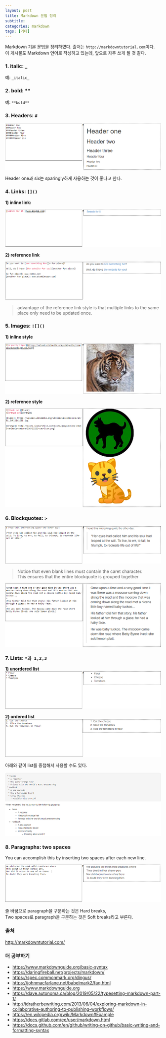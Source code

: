 ```yaml
---
layout: post
title: Markdown 문법 정리
subtitle: 
categories: markdown
tags: [기타]
---
```


Markdown 기본 문법을 정리하였다. 출처는 `http://markdowntutorial.com`이다.  
이 게시물도 Markdown 언어로 작성하고 있는데, 앞으로 자주 쓰게 될 것 같다.

### 1. italic: _  
   예: `_italic_`

### 2. bold: **  
   예: `**bold**`

### 3. Headers: `#`
![Header](https://github.com/gitul0515/gitul0515.github.io/blob/main/_posts/image/markdown3.png?raw=true)

Header one과 six는 sparingly하게 사용하는 것이 좋다고 한다.

### 4. Links: `[]()`
  **1) inline link:**

  ![Header](https://github.com/gitul0515/gitul0515.github.io/blob/main/_posts/image/markdown_4-1.png?raw=true)

  **2) reference link**

  ![Header](https://github.com/gitul0515/gitul0515.github.io/blob/main/_posts/image/markdown_4-2.png?raw=true)

  >advantage of the reference link style is that multiple links to the same place only need to be updated once.  


### 5. Images: `![]()`
  **1) inline style**  

  ![Header](https://github.com/gitul0515/gitul0515.github.io/blob/main/_posts/image/markdown_5-1.png?raw=true)
  
  
  **2) reference style**  

  ![Header](https://github.com/gitul0515/gitul0515.github.io/blob/main/_posts/image/markdown_5-2.png?raw=true)

### 6. Blockquotes: `>`

  ![Header](https://github.com/gitul0515/gitul0515.github.io/blob/main/_posts/image/markdown_6-1.png?raw=true)

  >Notice that even blank lines must contain the caret character.  
  This ensures that the entire blockquote is grouped together

  ![Header](https://github.com/gitul0515/gitul0515.github.io/blob/main/_posts/image/markdown_6-2.png?raw=true)

### 7. Lists: `*과 1,2,3`
  **1) unordered list**
  ![Header](https://github.com/gitul0515/gitul0515.github.io/blob/main/_posts/image/markdown_7-1.png?raw=true)

  **2) ordered list**
  ![Header](https://github.com/gitul0515/gitul0515.github.io/blob/main/_posts/image/markdown_7-2.png?raw=true)

  아래와 같이 list를 중첩해서 사용할 수도 있다.

  ![Header](https://github.com/gitul0515/gitul0515.github.io/blob/main/_posts/image/markdown_7-3.png?raw=true)

### 8. Paragraphs: two spaces
  You can accomplish this by inserting two spaces after each new line.
  
  ![Header](https://github.com/gitul0515/gitul0515.github.io/blob/main/_posts/image/markdown_8.png?raw=true)

  줄 바꿈으로 paragraph을 구분하는 것은 Hard breaks,  
  Two spaces로 paragraph을 구분하는 것은 Soft breaks라고 부른다. 


### 출처
http://markdowntutorial.com/
### 더 공부하기
* https://www.markdownguide.org/basic-syntax
* https://daringfireball.net/projects/markdown/
* https://spec.commonmark.org/dingus/
* https://johnmacfarlane.net/babelmark2/faq.html
* https://www.markdownguide.org
* https://dave.autonoma.ca/blog/2019/05/22/typesetting-markdown-part-1/
* http://idratherbewriting.com/2013/06/04/exploring-markdown-in-collaborative-authoring-to-publishing-workflows/
* https://en.wikipedia.org/wiki/Markdown#Example
* https://docs.gitlab.com/ee/user/markdown.html
* https://docs.github.com/en/github/writing-on-github/basic-writing-and-formatting-syntax